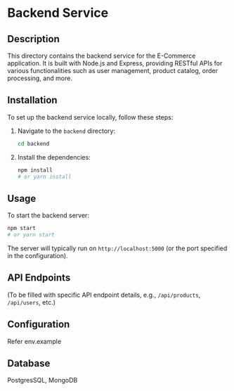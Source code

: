 # Backend Service

## Description
This directory contains the backend service for the E-Commerce application. It is built with Node.js and Express, providing RESTful APIs for various functionalities such as user management, product catalog, order processing, and more.

## Installation
To set up the backend service locally, follow these steps:

1.  Navigate to the `backend` directory:
    ```bash
    cd backend
    ```
2.  Install the dependencies:
    ```bash
    npm install
    # or yarn install
    ```

## Usage
To start the backend server:

```bash
npm start
# or yarn start
```
The server will typically run on `http://localhost:5000` (or the port specified in the configuration).

## API Endpoints
(To be filled with specific API endpoint details, e.g., `/api/products`, `/api/users`, etc.)

## Configuration
Refer env.example

## Database
PostgresSQL, MongoDB

